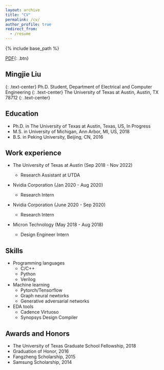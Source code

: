 ```yaml
---
layout: archive
title: "CV"
permalink: /cv/
author_profile: true
redirect_from:
  - /resume
---
```


{% include base_path %}

[PDF](/files/cv.pdf){: .btn}

## Mingjie Liu
{: .text-center}
Ph.D. Student,  Department of Electrical and Computer Engineering
{: .text-center}
The University of Texas at Austin,  Austin, TX 78712
{: .text-center}

Education
------
* Ph.D. in The University of Texas at Austin, Texas, US, In Progress
* M.S. in University of Michigan, Ann Arbor, MI, US, 2018
* B.S. in Peking University, Beijing, CN, 2016


Work experience
------
* The University of Texas at Austin (Sep 2018 - Nov 2022) 
  * Research Assistant at UTDA

* Nvidia Corporation (Jan 2020 - Aug 2020) 
  * Research Intern
 
* Nvidia Corporation (June 2020 - Sep 2020) 
  * Research Intern
  
* Micron Technology (May 2018 - Aug 2018) 
  * Design Engineer Intern



Skills
------
* Programming languages
  * C/C++ 
  * Python 
  * Verilog 
* Machine learning
  * Pytorch/Tensorflow
  * Graph neural newtorks
  * Generative adversarial networks
* EDA tools
  * Cadence Virtuoso 
  * Synopsys Design Compiler
  

Awards and Honors
------
* The University of Texas Graduate School Fellowship, 2018
* Graduation of Honor, 2016
* Fangzheng Scholarship, 2015
* Samsung Scholarship, 2014

